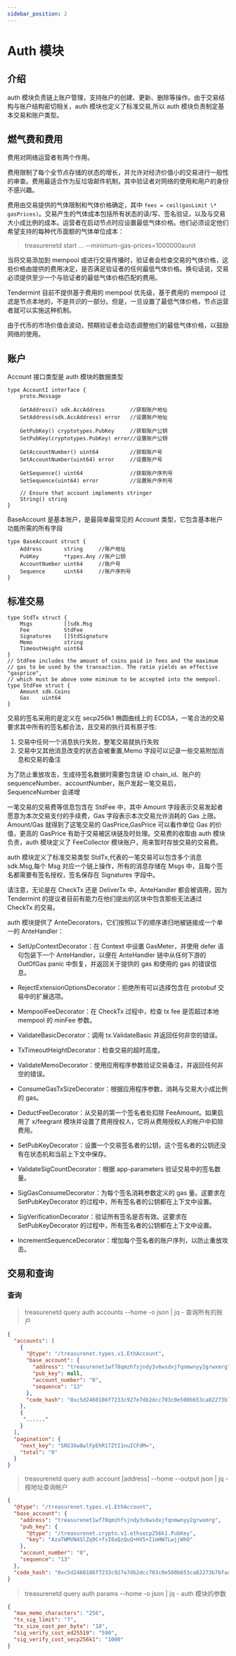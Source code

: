 ```yaml
---
sidebar_position: 2
---
```


# Auth 模块

## 介绍

auth 模块负责链上账户管理，支持账户的创建、更新、删除等操作。由于交易结构与账户结构密切相关，auth 模块也定义了标准交易,所以 auth 模块负责制定基本交易和账户类型。

## 燃气费和费用

费用对网络运营者有两个作用。

费用限制了每个全节点存储的状态的增长，并允许对经济价值小的交易进行一般性的审查。费用最适合作为反垃圾邮件机制，其中验证者对网络的使用和用户的身份不感兴趣。

费用由交易提供的气体限制和气体价格确定，其中 `fees = ceil(gasLimit \* gasPrices)`。交易产生的气体成本包括所有状态的读/写、签名验证，以及与交易大小成比例的成本。运营者在启动节点时应设置最低气体价格。他们必须设定他们希望支持的每种代币面额的气体单位成本：

> treasurenetd start ... --minimum-gas-prices=1000000aunit

当将交易添加到 mempool 或进行交易传播时，验证者会检查交易的气体价格，这些价格由提供的费用决定，是否满足验证者的任何最低气体价格。换句话说，交易必须提供至少一个与验证者的最低气体价格匹配的费用。

Tendermint 目前不提供基于费用的 mempool 优先级，基于费用的 mempool 过滤是节点本地的，不是共识的一部分。但是，一旦设置了最低气体价格，节点运营者就可以实施这种机制。

由于代币的市场价值会波动，预期验证者会动态调整他们的最低气体价格，以鼓励网络的使用。

## 账户

Account 接口类型是 auth 模块的数据类型

```golang
type AccountI interface {
	proto.Message

	GetAddress() sdk.AccAddress        //获取账户地址
	SetAddress(sdk.AccAddress) error   //设置账户地址

	GetPubKey() cryptotypes.PubKey     //获取账户公钥
	SetPubKey(cryptotypes.PubKey) error//设置账户公钥

	GetAccountNumber() uint64          //获取账户号
	SetAccountNumber(uint64) error     //设置账户号

	GetSequence() uint64               //获取账户序列号
	SetSequence(uint64) error          //设置账户序列号

	// Ensure that account implements stringer
	String() string
}
```

BaseAccount 是基本账户，是最简单最常见的 Account 类型，它包含基本帐户功能所需的所有字段

```golang
type BaseAccount struct {
	Address       string     //账户地址
	PubKey        *types.Any //账户公钥
	AccountNumber uint64     //账户号
	Sequence      uint64     //账户序列号
}
```

## 标准交易

```golang
type StdTx struct {
	Msgs          []sdk.Msg
	Fee           StdFee
	Signatures    []StdSignature
	Memo          string
	TimeoutHeight uint64
}
// StdFee includes the amount of coins paid in fees and the maximum
// gas to be used by the transaction. The ratio yields an effective "gasprice",
// which must be above some miminum to be accepted into the mempool.
type StdFee struct {
	Amount sdk.Coins
	Gas    uint64
}
```

交易的签名采用的是定义在 secp256k1 椭圆曲线上的 ECDSA，一笔合法的交易要求其中所有的签名都合法，且交易的执行具有原子性:

1. 交易中任何一个消息执行失败，整笔交易就执行失败
2. 交易中又其他消息改变的状态会被重置,Memo 字段可以记录一些交易附加消息和交易的备注

为了防止重放攻击，生成待签名数据时需要包含链 ID chain_id、账户的 sequenceNumber、accountNumber，账户发起一笔交易后，SequenceNumber 会递增

一笔交易的交易费等信息包含在 StdFee 中，其中 Amount 字段表示交易发起者愿意为本次交易支付的手续费，Gas 字段表示本次交易允许消耗的 Gas 上限。Amount/Gas 就得到了这笔交易的 GasPrice,GasPrice 可以看作单位 Gas 的价值，更高的 GasPrice 有助于交易被区块链及时处理。交易费的收取由 auth 模块负责，auth 模块定义了 FeeCollector 模块账户，用来暂时存放交易的交易费。

auth 模块定义了标准交易类型 StdTx,代表的一笔交易可以包含多个消息 sdk.Msg,每个 Msg 对应一个链上操作，所有的消息存储在 Msgs 中，且每个签名都需要有签名授权，签名保存在 Signatures 字段中。

请注意，无论是在 CheckTx 还是 DeliverTx 中，AnteHandler 都会被调用，因为 Tendermint 的提议者目前有能力在他们提出的区块中包含那些无法通过 CheckTx 的交易。

auth 模块提供了 AnteDecorators，它们按照以下的顺序递归地被链接成一个单一的 AnteHandler：

- SetUpContextDecorator：在 Context 中设置 GasMeter，并使用 defer 语句包装下一个 AnteHandler，以便在 AnteHandler 链中从任何下游的 OutOfGas panic 中恢复，并返回关于提供的 gas 和使用的 gas 的错误信息。

- RejectExtensionOptionsDecorator：拒绝所有可以选择包含在 protobuf 交易中的扩展选项。

- MempoolFeeDecorator：在 CheckTx 过程中，检查 tx fee 是否超过本地 mempool 的 minFee 参数。

- ValidateBasicDecorator：调用 tx.ValidateBasic 并返回任何非空的错误。

- TxTimeoutHeightDecorator：检查交易的超时高度。

- ValidateMemoDecorator：使用应用程序参数验证交易备注，并返回任何非空的错误。

- ConsumeGasTxSizeDecorator：根据应用程序参数，消耗与交易大小成比例的 gas。

- DeductFeeDecorator：从交易的第一个签名者处扣除 FeeAmount。如果启用了 x/feegrant 模块并设置了费用授权人，它将从费用授权人的帐户中扣除费用。

- SetPubKeyDecorator：设置一个交易签名者的公钥，这个签名者的公钥还没有在状态机和当前上下文中保存。

- ValidateSigCountDecorator：根据 app-parameters 验证交易中的签名数量。

- SigGasConsumeDecorator：为每个签名消耗参数定义的 gas 量。这要求在 SetPubKeyDecorator 的过程中，所有签名者的公钥都在上下文中设置。

- SigVerificationDecorator：验证所有签名是否有效。这要求在 SetPubKeyDecorator 的过程中，所有签名者的公钥都在上下文中设置。

- IncrementSequenceDecorator：增加每个签名者的账户序列，以防止重放攻击。

## 交易和查询

### 查询

> treasurenetd query auth accounts --home -o json | jq - 查询所有的账户

```json
{
  "accounts": [
    {
      "@type": "/treasurenet.types.v1.EthAccount",
      "base_account": {
        "address": "treasurenet1wf78qmzhfsjndy3v6wsdxjfqnmwnyy2grwxmrg",
        "pub_key": null,
        "account_number": "0",
        "sequence": "13"
      },
      "code_hash": "0xc5d2460186f7233c927e7db2dcc703c0e500b653ca82273b7bfad8045d85a470"
    },
    {
     "......"
    }
  ],
  "pagination": {
    "next_key": "SRG3Xw8wlFpEhR17ZtI1nuICFdM=",
    "total": "0"
  }
}
```

> treasurenetd query auth account [address] --home --output json | jq - 按地址查询帐户

```json
{
  "@type": "/treasurenet.types.v1.EthAccount",
  "base_account": {
    "address": "treasurenet1wf78qmzhfsjndy3v6wsdxjfqnmwnyy2grwxmrg",
    "pub_key": {
      "@type": "/treasurenet.crypto.v1.ethsecp256k1.PubKey",
      "key": "AzaTWMVN4SlZq9C+fsI0aQzQuQ+HV5+I1mHW7LwjjWhO"
    },
    "account_number": "0",
    "sequence": "13"
  },
  "code_hash": "0xc5d2460186f7233c927e7db2dcc703c0e500b653ca82273b7bfad8045d85a470"
}
```

> treasurenetd query auth params --home -o json | jq - auth 模块的参数

```json
{
  "max_memo_characters": "256",
  "tx_sig_limit": "7",
  "tx_size_cost_per_byte": "10",
  "sig_verify_cost_ed25519": "590",
  "sig_verify_cost_secp256k1": "1000"
}
```
